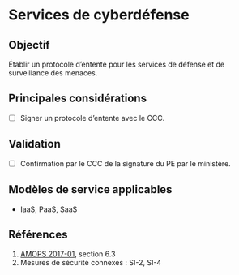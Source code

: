 # Services de cyberdéfense

## Objectif

Établir un protocole d’entente pour les services de défense et de surveillance des menaces.

## Principales considérations

* [ ] Signer un protocole d’entente avec le CCC.

## Validation

* [ ] Confirmation par le CCC de la signature du PE par le ministère.

## Modèles de service applicables

* IaaS, PaaS, SaaS

## Références

1. [AMOPS 2017-01](https://www.canada.ca/fr/gouvernement/systeme/gouvernement-numerique/technologiques-modernes-nouveaux/orientation-utilisation-securisee-services-commerciaux-informatique-nuage-amops.html), section 6.3
2. Mesures de sécurité connexes : SI-2, SI-4
